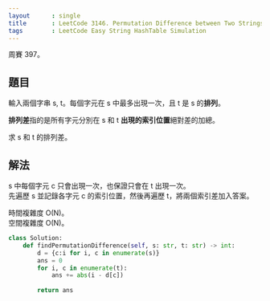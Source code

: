 ```yaml
---
layout      : single
title       : LeetCode 3146. Permutation Difference between Two Strings
tags        : LeetCode Easy String HashTable Simulation
---
```

周賽 397。

## 題目

輸入兩個字串 s, t。每個字元在 s 中最多出現一次，且 t 是 s 的**排列**。  

**排列差**指的是所有字元分別在 s 和 t **出現的索引位置**絕對差的加總。  

求 s 和 t 的排列差。  

## 解法

s 中每個字元 c 只會出現一次，也保證只會在 t 出現一次。  
先遍歷 s 並記錄各字元 c 的索引位置，然後再遍歷 t，將兩個索引差加入答案。  

時間複雜度 O(N)。  
空間複雜度 O(N)。  

```python
class Solution:
    def findPermutationDifference(self, s: str, t: str) -> int:
        d = {c:i for i, c in enumerate(s)}
        ans = 0 
        for i, c in enumerate(t):
            ans += abs(i - d[c])
            
        return ans
```
